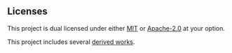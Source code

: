 ## Licenses

This project is dual licensed under either [MIT](LICENSE-MIT)
or [Apache-2.0](LICENSE-APACHE) at your option.

This project includes several [derived works](DERIVED.md).
